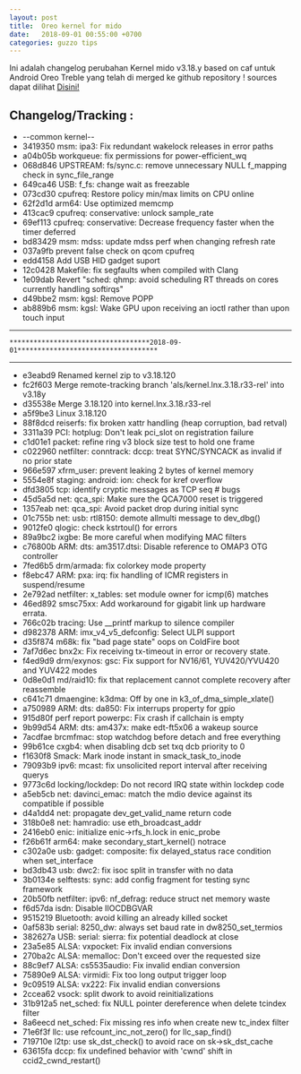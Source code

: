 ```yaml
---
layout: post
title:  Oreo kernel for mido 
date:   2018-09-01 00:55:00 +0700
categories: guzzo tips
---
```

Ini adalah changelog perubahan Kernel mido v3.18.y based on caf untuk Android Oreo Treble yang telah di merged ke github repository ! sources dapat dilihat [Disini!](https://github.com/NuBie/android_kernel_xiaomi_msm8953)

Changelog/Tracking :
---
*   --common kernel--
*   3419350 msm: ipa3: Fix redundant wakelock releases in error paths
*   a04b05b workqueue: fix permissions for power-efficient_wq
*   068d846 UPSTREAM: fs/sync.c: remove unnecessary NULL f_mapping check in sync_file_range
*   649ca46 USB: f_fs: change wait as freezable
*   073cd30 cpufreq: Restore policy min/max limits on CPU online
*   62f2d1d arm64: Use optimized memcmp
*   413cac9 cpufreq: conservative: unlock sample_rate
*   69ef113 cpufreq: conservative: Decrease frequency faster when the timer deferred
*   bd83429 msm: mdss: update mdss perf when changing refresh rate
*   037a9fb prevent false check on qcom cpufreq
*   edd4158 Add USB HID gadget suport
*   12c0428 Makefile: fix segfaults when compiled with Clang
*   1e09dab Revert "sched: qhmp: avoid scheduling RT threads on cores currently handling softirqs"
*   d49bbe2 msm: kgsl: Remove POPP
*   ab889b6 msm: kgsl: Wake GPU upon receiving an ioctl rather than upon touch input


---
    ***********************************2018-09-01***********************************

---

*   e3eabd9 Renamed kernel zip to v3.18.120
*   fc2f603 Merge remote-tracking branch 'als/kernel.lnx.3.18.r33-rel' into v3.18y
*   d35538e Merge 3.18.120 into kernel.lnx.3.18.r33-rel
*   a5f9be3 Linux 3.18.120
*   88f8dcd reiserfs: fix broken xattr handling (heap corruption, bad retval)
*   3311a39 PCI: hotplug: Don't leak pci_slot on registration failure
*   c1d01e1 packet: refine ring v3 block size test to hold one frame
*   c022960 netfilter: conntrack: dccp: treat SYNC/SYNCACK as invalid if no prior state
*   966e597 xfrm_user: prevent leaking 2 bytes of kernel memory
*   5554e8f staging: android: ion: check for kref overflow
*   dfd3805 tcp: identify cryptic messages as TCP seq # bugs
*   45d5a5d net: qca_spi: Make sure the QCA7000 reset is triggered
*   1357eab net: qca_spi: Avoid packet drop during initial sync
*   01c755b net: usb: rtl8150: demote allmulti message to dev_dbg()
*   9012fe0 qlogic: check kstrtoul() for errors
*   89a9bc2 ixgbe: Be more careful when modifying MAC filters
*   c76800b ARM: dts: am3517.dtsi: Disable reference to OMAP3 OTG controller
*   7fed6b5 drm/armada: fix colorkey mode property
*   f8ebc47 ARM: pxa: irq: fix handling of ICMR registers in suspend/resume
*   2e792ad netfilter: x_tables: set module owner for icmp(6) matches
*   46ed892 smsc75xx: Add workaround for gigabit link up hardware errata.
*   766c02b tracing: Use __printf markup to silence compiler
*   d982378 ARM: imx_v4_v5_defconfig: Select ULPI support
*   d35f874 m68k: fix "bad page state" oops on ColdFire boot
*   7af7d6ec bnx2x: Fix receiving tx-timeout in error or recovery state.
*   f4ed9d9 drm/exynos: gsc: Fix support for NV16/61, YUV420/YVU420 and YUV422 modes
*   0d8e0d1 md/raid10: fix that replacement cannot complete recovery after reassemble
*   c641c71 dmaengine: k3dma: Off by one in k3_of_dma_simple_xlate()
*   a750989 ARM: dts: da850: Fix interrups property for gpio
*   915d80f perf report powerpc: Fix crash if callchain is empty
*   9b99d54 ARM: dts: am437x: make edt-ft5x06 a wakeup source
*   7acdfae brcmfmac: stop watchdog before detach and free everything
*   99b61ce cxgb4: when disabling dcb set txq dcb priority to 0
*   f1630f8 Smack: Mark inode instant in smack_task_to_inode
*   79093b9 ipv6: mcast: fix unsolicited report interval after receiving querys
*   9773c6d locking/lockdep: Do not record IRQ state within lockdep code
*   a5eb5cb net: davinci_emac: match the mdio device against its compatible if possible
*   d4a1dd4 net: propagate dev_get_valid_name return code
*   318b0e8 net: hamradio: use eth_broadcast_addr
*   2416eb0 enic: initialize enic->rfs_h.lock in enic_probe
*   f26b61f arm64: make secondary_start_kernel() notrace
*   c302a0e usb: gadget: composite: fix delayed_status race condition when set_interface
*   bd3db43 usb: dwc2: fix isoc split in transfer with no data
*   3b0134e selftests: sync: add config fragment for testing sync framework
*   20b50fb netfilter: ipv6: nf_defrag: reduce struct net memory waste
*   f6d57da isdn: Disable IIOCDBGVAR
*   9515219 Bluetooth: avoid killing an already killed socket
*   0af583b serial: 8250_dw: always set baud rate in dw8250_set_termios
*   382627a USB: serial: sierra: fix potential deadlock at close
*   23a5e85 ALSA: vxpocket: Fix invalid endian conversions
*   270ba2c ALSA: memalloc: Don't exceed over the requested size
*   88c9ef7 ALSA: cs5535audio: Fix invalid endian conversion
*   75890e9 ALSA: virmidi: Fix too long output trigger loop
*   9c09519 ALSA: vx222: Fix invalid endian conversions
*   2ccea62 vsock: split dwork to avoid reinitializations
*   31b912a5 net_sched: fix NULL pointer dereference when delete tcindex filter
*   8a6eecd net_sched: Fix missing res info when create new tc_index filter
*   71e6f3f llc: use refcount_inc_not_zero() for llc_sap_find()
*   719710e l2tp: use sk_dst_check() to avoid race on sk->sk_dst_cache
*   63615fa dccp: fix undefined behavior with 'cwnd' shift in ccid2_cwnd_restart()
